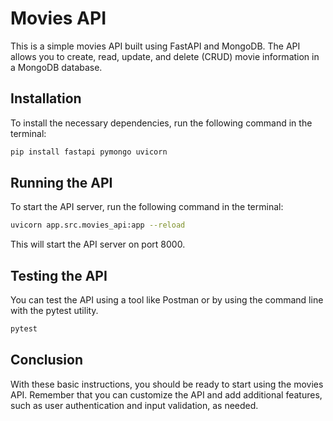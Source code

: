 # Movies API
This is a simple movies API built using FastAPI and MongoDB. The API allows you to create, read, update, and delete (CRUD) movie information in a MongoDB database.

## Installation
To install the necessary dependencies, run the following command in the terminal:

```bash
pip install fastapi pymongo uvicorn
```
## Running the API
To start the API server, run the following command in the terminal:

```bash
uvicorn app.src.movies_api:app --reload
```
This will start the API server on port 8000.

## Testing the API
You can test the API using a tool like Postman or by using the command line with the pytest utility.
```bash
pytest
```

## Conclusion
With these basic instructions, you should be ready to start using the movies API. Remember that you can customize the API and add additional features, such as user authentication and input validation, as needed.
